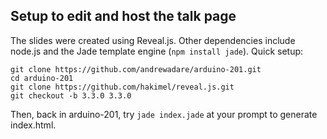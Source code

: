 ## Setup to edit and host the talk page
The slides were created using Reveal.js. Other dependencies include node.js and the Jade template engine (`npm install jade`). Quick setup:
```
git clone https://github.com/andrewadare/arduino-201.git
cd arduino-201
git clone https://github.com/hakimel/reveal.js.git
git checkout -b 3.3.0 3.3.0
```
Then, back in arduino-201, try `jade index.jade` at your prompt to generate index.html.